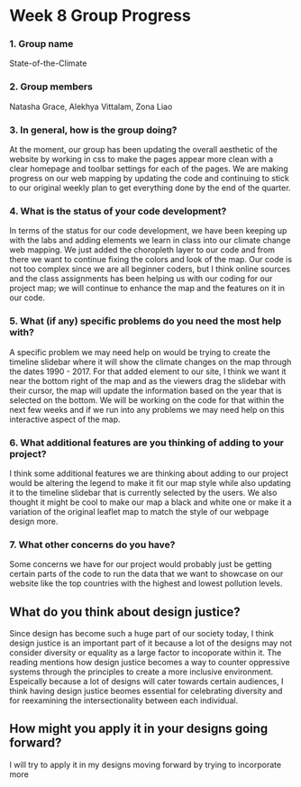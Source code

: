 # Week 8 Group Progress

### 1. Group name
State-of-the-Climate
### 2. Group members
Natasha Grace, Alekhya Vittalam, Zona Liao
### 3. In general, how is the group doing?
At the moment, our group has been updating the overall aesthetic of the website by working in css to make the pages appear more clean with a clear homepage and toolbar settings for each of the pages. We are making progress on our web mapping by updating the code and continuing to stick to our original weekly plan to get everything done by the end of the quarter.
### 4. What is the status of your code development?
In terms of the status for our code development, we have been keeping up with the labs and adding elements we learn in class into our climate change web mapping. We just added the choropleth layer to our code and from there we want to continue fixing the colors and look of the map. Our code is not too complex since we are all beginner coders, but I think online sources and the class assignments has been helping us with our coding for our project map; we will continue to enhance the map and the features on it in our code.
### 5. What (if any) specific problems do you need the most help with?
A specific problem we may need help on would be trying to create the timeline slidebar where it will show the climate changes on the map through the dates 1990 - 2017. For that added element to our site, I think we want it near the bottom right of the map and as the viewers drag the slidebar with their cursor, the map will update the information based on the year that is selected on the bottom. We will be working on the code for that within the next few weeks and if we run into any problems we may need help on this interactive aspect of the map.
### 6. What additional features are you thinking of adding to your project?
I think some additional features we are thinking about adding to our project would be altering the legend to make it fit our map style while also updating it to the timeline slidebar that is currently selected by the users. We also thought it might be cool to make our map a black and white one or make it a variation of the original leaflet map to match the style of our webpage design more.
### 7. What other concerns do you have?
Some concerns we have for our project would probably just be getting certain parts of the code to run the data that we want to showcase on our website like the top countries with the highest and lowest pollution levels.


## What do you think about design justice? 
Since design has become such a huge part of our society today, I think design justice is an important part of it because a lot of the designs may not consider diversity or equality as a large factor to incoporate within it. The reading mentions how design justice becomes a way to counter oppressive systems through the principles to create a more inclusive environment. Espeically because a lot of designs will cater towards certain audiences, I think having design justice beomes essential for celebrating diversity and for reexamining the intersectionality between each individual.

## How might you apply it in your designs going forward?
I will try to apply it in my designs moving forward by trying to incorporate more 



